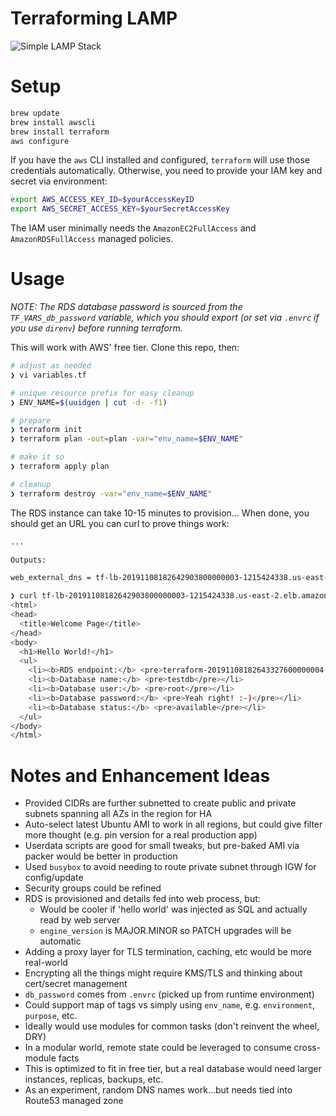 # Terraforming LAMP

![Simple LAMP Stack](https://gitlab.com/deadlysyn/terraforming-lamp-aws/raw/master/assets/lamp.jpg)

# Setup

```bash
brew update
brew install awscli
brew install terraform
aws configure
```

If you have the `aws` CLI installed and configured, `terraform` will use those credentials automatically. Otherwise, you need to provide your IAM key and secret via environment:

```bash
export AWS_ACCESS_KEY_ID=$yourAccessKeyID
export AWS_SECRET_ACCESS_KEY=$yourSecretAccessKey
```

The IAM user minimally needs the `AmazonEC2FullAccess` and `AmazonRDSFullAccess` managed policies.

# Usage

_NOTE: The RDS database password is sourced from the `TF_VARS_db_password` variable, which you should export (or set via `.envrc` if you use `direnv`) before running terraform._

This will work with AWS' free tier. Clone this repo, then:

```bash
# adjust as needed
❯ vi variables.tf

# unique resource prefix for easy cleanup
❯ ENV_NAME=$(uuidgen | cut -d- -f1)

# prepare
❯ terraform init
❯ terraform plan -out=plan -var="env_name=$ENV_NAME"

# make it so
❯ terraform apply plan

# cleanup
❯ terraform destroy -var="env_name=$ENV_NAME"
```

The RDS instance can take 10-15 minutes to provision... When done, you should get an URL you can curl to prove things work:

```bash
...

Outputs:

web_external_dns = tf-lb-20191108182642903800000003-1215424338.us-east-2.elb.amazonaws.com

❯ curl tf-lb-20191108182642903800000003-1215424338.us-east-2.elb.amazonaws.com
<html>
<head>
  <title>Welcome Page</title>
</head>
<body>
  <h1>Hello World!</h1>
  <ul>
    <li><b>RDS endpoint:</b> <pre>terraform-20191108182643327600000004.chbcdfxppube.us-east-2.rds.amazonaws.com:3306</pre></li>
    <li><b>Database name:</b> <pre>testdb</pre></li>
    <li><b>Database user:</b> <pre>root</pre></li>
    <li><b>Database password:</b> <pre>Yeah right! :-)</pre></li>
    <li><b>Database status:</b> <pre>available</pre></li>
  </ul>
</body>
</html>
```

# Notes and Enhancement Ideas

- Provided CIDRs are further subnetted to create public and private subnets spanning all AZs in the region for HA
- Auto-select latest Ubuntu AMI to work in all regions, but could give filter more thought (e.g. pin version for a real production app)
- Userdata scripts are good for small tweaks, but pre-baked AMI via packer would be better in production
- Used `busybox` to avoid needing to route private subnet through IGW for config/update
- Security groups could be refined
- RDS is provisioned and details fed into web process, but:
  - Would be cooler if 'hello world' was injected as SQL and actually read by web server
  - `engine_version` is MAJOR.MINOR so PATCH upgrades will be automatic
- Adding a proxy layer for TLS termination, caching, etc would be more real-world
- Encrypting all the things might require KMS/TLS and thinking about cert/secret management
- `db_password` comes from `.envrc` (picked up from runtime environment)
- Could support map of tags vs simply using `env_name`, e.g. `environment`, `purpose`, etc.
- Ideally would use modules for common tasks (don't reinvent the wheel, DRY)
- In a modular world, remote state could be leveraged to consume cross-module facts
- This is optimized to fit in free tier, but a real database would need larger instances, replicas, backups, etc.
- As an experiment, random DNS names work...but needs tied into Route53 managed zone

